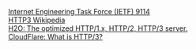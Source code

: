 <div>
<a href="https://datatracker.ietf.org/doc/html/rfc9114">Internet Engineering Task Force (IETF) 9114</a>
</div>
<div>
<div>
<a href="https://en.wikipedia.org/wiki/HTTP/3">HTTP3 Wikipedia</a>
</div>
<a href="https://h2o.examp1e.net/configure/http3_directives.html">H2O: The optimized HTTP/1.x, HTTP/2, HTTP/3 server.</a>
</div>
<div>
<a href="https://www.cloudflare.com/learning/performance/what-is-http3/">CloudFlare: What is HTTP/3?</a>
</div>
